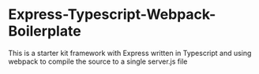 # Express-Typescript-Webpack-Boilerplate
This is a starter kit framework with Express written in Typescript and using webpack to compile the source to a single server.js file
